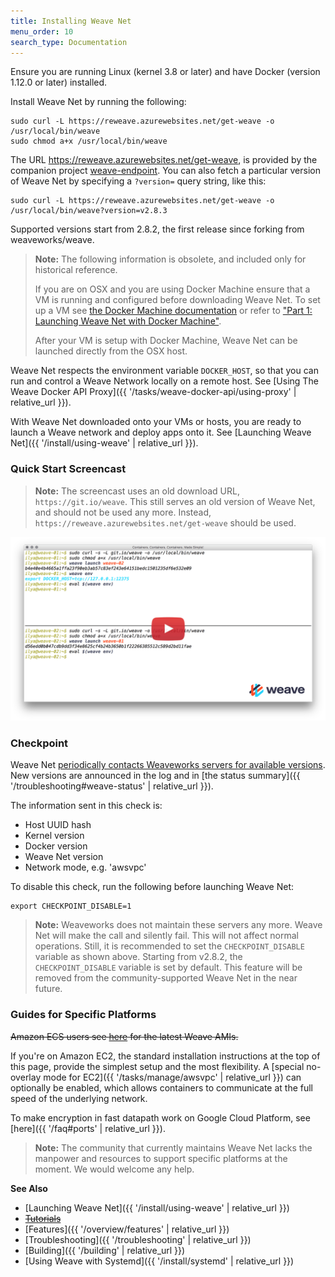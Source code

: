 ```yaml
---
title: Installing Weave Net
menu_order: 10
search_type: Documentation
---
```



Ensure you are running Linux (kernel 3.8 or later) and have Docker
(version 1.12.0 or later) installed.

Install Weave Net by running the following:

    sudo curl -L https://reweave.azurewebsites.net/get-weave -o /usr/local/bin/weave
    sudo chmod a+x /usr/local/bin/weave

The URL https://reweave.azurewebsites.net/get-weave, is provided by the companion project [weave-endpoint](https://github.com/AVENTER-UG/weave-endpoint). You can also fetch a particular version of Weave Net by specifying a `?version=` query string, like this:

    sudo curl -L https://reweave.azurewebsites.net/get-weave -o /usr/local/bin/weave?version=v2.8.3

Supported versions start from 2.8.2, the first release since forking from weaveworks/weave.

> **Note:** The following information is obsolete, and included only for historical reference.
>
> If you are on OSX and you are using Docker Machine ensure that a VM is running and configured 
before downloading Weave Net. To set up a VM see [the Docker Machine
documentation](https://docs.docker.com/installation/mac/#from-your-shell) or refer to ["Part 1: Launching Weave Net with Docker Machine"](https://web.archive.org/web/20231002233731/https://www.weave.works/guides/part-1-launching-weave-net-with-docker-machine/).
>
> After your VM is setup with Docker Machine, Weave Net can be launched directly from the OSX host.

Weave Net respects the environment variable `DOCKER_HOST`, so that you can run and control a Weave Network locally on a remote host. See [Using The Weave Docker API Proxy]({{ '/tasks/weave-docker-api/using-proxy' | relative_url }}).

With Weave Net downloaded onto your VMs or hosts, you are ready to launch a Weave network and deploy apps onto it. See [Launching Weave Net]({{ '/install/using-weave' | relative_url }}).

### Quick Start Screencast

> **Note:** The screencast uses an old download URL, `https://git.io/weave`. This still serves an old version of Weave Net, and should not be used any more. Instead, `https://reweave.azurewebsites.net/get-weave` should be used.

<a href="https://youtu.be/kihQCCT1ykE" target="_blank">
  <img src="hello-screencast.png" alt="Click to watch the screencast" />
</a>

### Checkpoint

Weave Net [periodically contacts Weaveworks servers for available
versions](https://github.com/weaveworks/go-checkpoint).  New versions
are announced in the log and in [the status
summary]({{ '/troubleshooting#weave-status' | relative_url }}).

The information sent in this check is:

 * Host UUID hash
 * Kernel version
 * Docker version
 * Weave Net version
 * Network mode, e.g. 'awsvpc'

To disable this check, run the following before launching Weave Net:

    export CHECKPOINT_DISABLE=1

> **Note:** Weaveworks does not maintain these servers any more. Weave Net will make the call and silently fail. This will not affect normal operations. Still, it is recommended to set the `CHECKPOINT_DISABLE` variable as shown above. Starting from v2.8.2, the `CHECKPOINT_DISABLE` variable is set by default. This feature will be removed from the community-supported Weave Net in the near future.

### Guides for Specific Platforms

~~Amazon ECS users see [here](https://www.weave.works/docs/scope/latest/ami/)
for the latest Weave AMIs.~~

If you're on Amazon EC2, the standard installation instructions at the
top of this page, provide the simplest setup and the most flexibility.
A [special no-overlay mode for EC2]({{ '/tasks/manage/awsvpc' | relative_url }}) can
optionally be enabled, which allows containers to communicate at the
full speed of the underlying network.

To make encryption in fast datapath work on Google Cloud Platform, see
[here]({{ '/faq#ports' | relative_url }}).

> **Note:** The community that currently maintains Weave Net lacks the manpower and resources to support specific platforms at the moment. We would welcome any help.

**See Also** 

 * [Launching Weave Net]({{ '/install/using-weave' | relative_url }})
 * ~~[Tutorials](https://www.weave.works/docs/tutorials/)~~
 * [Features]({{ '/overview/features' | relative_url }})
 * [Troubleshooting]({{ '/troubleshooting' | relative_url }})
 * [Building]({{ '/building' | relative_url }})
 * [Using Weave with Systemd]({{ '/install/systemd' | relative_url }})
 